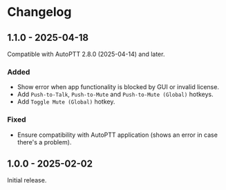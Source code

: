 # Changelog


## 1.1.0 - 2025-04-18
Compatible with AutoPTT 2.8.0 (2025-04-14) and later.
### Added
* Show error when app functionality is blocked by GUI or invalid license.
* Add `Push-to-Talk`, `Push-to-Mute` and `Push-to-Mute (Global)` hotkeys.
* Add `Toggle Mute (Global)` hotkey.
### Fixed
* Ensure compatibility with AutoPTT application (shows an error in case there's a problem).

## 1.0.0 - 2025-02-02
Initial release.
